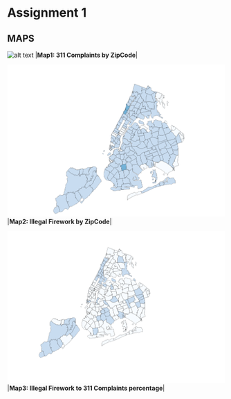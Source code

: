 # Assignment 1

## MAPS

![alt text]([https://github.com/tk-tobi/Urban_Data_Mapping-F22/blob/main/HW1/fw_%25_311complaints.png](https://github.com/tk-tobi/Urban_Data_Mapping-F22/blob/main/HW1/311Complaints.png))
|<b>Map1: 311 Complaints by ZipCode</b>|

![alt text](https://github.com/tk-tobi/Urban_Data_Mapping-F22/blob/main/HW1/Illegal_Fireworks.png)
|<b>Map2: Illegal Firework by ZipCode</b>|

![alt text](https://github.com/tk-tobi/Urban_Data_Mapping-F22/blob/main/HW1/fw_%25_311complaints.png)
|<b>Map3: Illegal Firework to 311 Complaints percentage</b>|
